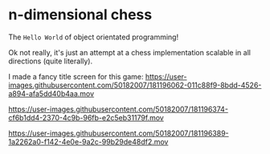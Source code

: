 # n-dimensional chess

The `Hello World` of object orientated programming!

Ok not really, it's just an attempt at a chess implementation scalable in all directions (quite literally).

I made a fancy title screen for this game:
https://user-images.githubusercontent.com/50182007/181196062-011c88f9-8bdd-4526-a894-afa5dd40b4aa.mov



https://user-images.githubusercontent.com/50182007/181196374-cf6b1dd4-2370-4c9b-96fb-e2c5eb31179f.mov



https://user-images.githubusercontent.com/50182007/181196389-1a2262a0-f142-4e0e-9a2c-99b29de48df2.mov

